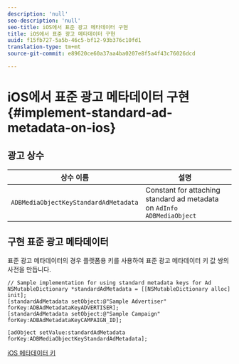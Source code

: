 ```yaml
---
description: 'null'
seo-description: 'null'
seo-title: iOS에서 표준 광고 메타데이터 구현
title: iOS에서 표준 광고 메타데이터 구현
uuid: f15fb727-5a5b-46c5-bf12-93b376c10fd1
translation-type: tm+mt
source-git-commit: e89620ce60a37aa4ba0207e8f5a4f43c76026dcd

---
```



# iOS에서 표준 광고 메타데이터 구현{#implement-standard-ad-metadata-on-ios}

## 광고 상수

| 상수 이름 | 설명   |
|---|---|
| `ADBMediaObjectKeyStandardAdMetadata` | Constant for attaching standard ad metadata on `AdInfo ADBMediaObject` |

## 구현 표준 광고 메타데이터

표준 광고 메타데이터의 경우 플랫폼용 키를 사용하여 표준 광고 메타데이터 키 값 쌍의 사전을 만듭니다.

```
// Sample implementation for using standard metadata keys for Ad 
NSMutableDictionary *standardAdMetadata = [[NSMutableDictionary alloc] init]; 
[standardAdMetadata setObject:@"Sample Advertiser" forKey:ADBAdMetadataKeyADVERTISER]; 
[standardAdMetadata setObject:@"Sample Campaign" forKey:ADBAdMetadataKeyCAMPAIGN_ID]; 
 
[adObject setValue:standardAdMetadata forKey:ADBMediaObjectKeyStandardAdMetadata];
```

[iOS 메타데이터 키](/help/sdk-implement/track-av-playback/impl-std-metadata/ios-metadata-keys.md)
